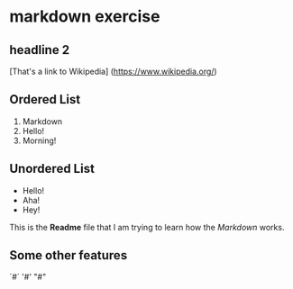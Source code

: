 # markdown exercise 

## headline 2

[That's a link to Wikipedia] (https://www.wikipedia.org/)

## Ordered List

1. Markdown 
2. Hello!
3. Morning!

## Unordered List

- Hello!
- Aha!
- Hey!

This is the **Readme** file that I am trying to learn how the *Markdown* works. 

## Some other features

 ´#´ '#' "#" 

    
